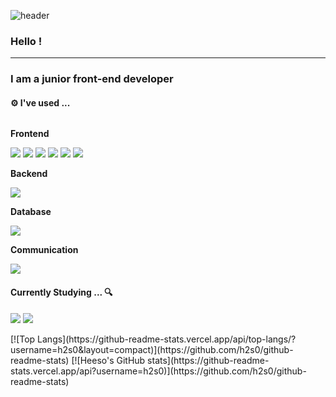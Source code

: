 ![header](https://capsule-render.vercel.app/api?type=waving&color=gradient&height=150&section=header&text=heeso&fontSize=50)

### Hello !
---

### I am a junior front-end developer

#### ⚙ I've used ...

<div style="display:flex; flex-direction:column; align-items:flex-start;">
    <p><strong>Frontend</strong></p>
        <div>
            <img src="https://img.shields.io/badge/html5-E34F26?style=for-the-badge&logo=html5&logoColor=white">
            <img src="https://img.shields.io/badge/css-1572B6?style=for-the-badge&logo=css3&logoColor=white">
            <img src="https://img.shields.io/badge/javascript-F7DF1E?style=for-the-badge&logo=javascript&logoColor=black">
            <img src="https://img.shields.io/badge/Sass-CC6699?style=for-the-badge&logo=Sass&logoColor=white">
            <img src="https://img.shields.io/badge/Tailwind-38B2AC?style=for-the-badge&logo=tailwind-css&logoColor=white">
            <img src="https://img.shields.io/badge/react-61DAFB?style=for-the-badge&logo=react&logoColor=black">
        </div>
    <p><strong>Backend</strong></p>
        <div>
            <img src="https://img.shields.io/badge/Node.js-43853D?style=for-the-badge&logo=node.js&logoColor=white">
        </div> 
    <p><strong>Database</strong></p>
        <div>
            <img src="https://img.shields.io/badge/pocketbase-FFCA28?style=for-the-badge&logo=pocketbase&logoColor=white">
        </div>
    <p><strong>Communication</strong></p>
        <div>
            <img src="https://img.shields.io/badge/Figma-F24E1E?style=for-the-badge&logo=figma&logoColor=white">
        </div>
</div>

#### Currently Studying ... 🔍

<img src = "https://img.shields.io/badge/TypeScript-007ACC?style=for-the-badge&logo=typescript&logoColor=white"> <img src = "	https://img.shields.io/badge/Vue.js-35495E?style=for-the-badge&logo=vue.js&logoColor=4FC08D">

<div style = "display:flex;">
[![Top Langs](https://github-readme-stats.vercel.app/api/top-langs/?username=h2s0&layout=compact)](https://github.com/h2s0/github-readme-stats)
[![Heeso's GitHub stats](https://github-readme-stats.vercel.app/api?username=h2s0)](https://github.com/h2s0/github-readme-stats)
</div>
